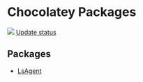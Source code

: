 # Chocolatey Packages

[![](https://ci.appveyor.com/api/projects/status/github/comnam90/chocolatey-packages?svg=true)](https://ci.appveyor.com/project/comnam90/chocolatey-packages)
[Update status](https://gist.github.com/comnam90/beab4e5225954d877c9bd9c5396869b7)

## Packages

- [LsAgent](automatic/lsagent/)
